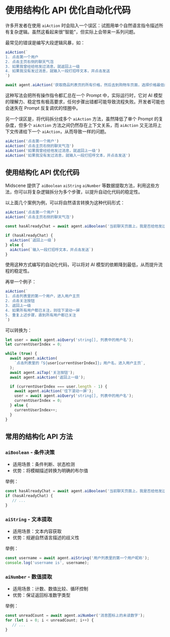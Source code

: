 # 使用结构化 API 优化自动化代码

许多开发者在使用 `aiAction` 时会陷入一个误区：试图用单个自然语言指令描述所有复杂逻辑。虽然这看起来很"智能"，但实际上会带来一系列问题。

最常见的错误是编写大段逻辑风暴，如：

```javascript
aiAction(`
1. 点击第一个用户
2. 点击主页右侧的聊天气泡
3. 如果我曾经给他发过消息，就返回上一级
4. 如果我没有发过消息，就输入一段打招呼文本，并点击发送
`)
```

```javascript
await agent.aiAction('获取商品列表页的所有价格，然后去到购物车页面，选择价格最低的那个商品')
```

这种写法会把所有操作指令都汇总在一个 Prompt 中，实际运行时，它对 AI 模型的理解力、稳定性有极高要求，任何步骤出错都可能导致流程失败。开发者可能也会迷失在 Prompt 反复调优的怪圈中。

另一个误区是，将代码拆分成多个 `aiAction` 方法，虽然降低了单个 Prompt 的复杂度，但多个 `aiAction` 方法之间仍然存在上下文关系，而 `aiAction` 又无法将上下文传递给下一个 `aiAction`，从而导致一样的问题。

```javascript
aiAction('点击第一个用户')
aiAction('点击主页右侧的聊天气泡')
aiAction('如果我曾经给他发过消息，就返回上一级')
aiAction('如果我没有发过消息，就输入一段打招呼文本，并点击发送')
```

## 使用结构化 API 优化代码

Midscene 提供了 `aiBoolean` `aiString` `aiNumber` 等数据提取方法，利用这些方法，你可以将复杂逻辑拆分为多个步骤，以提升自动化代码的稳定性。

以上面几个案例为例，可以将自然语言转换为这种代码形式：

```javascript
aiAction('点击第一个用户')
aiAction('点击主页右侧的聊天气泡')

const hasAlreadyChat = await agent.aiBoolean('当前聊天页面上，我是否给他发过消息');

if (hasAlreadyChat) {
  aiAction(`返回上一级`)
} else {
  aiAction(`输入一段打招呼文本，并点击发送`)
}
```

使用这种方式编写的自动化代码，可以将对 AI 模型的依赖降到最低，从而提升流程的稳定性。

再举一个例子：

```javascript
aiAction(`
1. 点击列表里的第一个用户，进入用户主页
2. 点击关注按钮
3. 返回上一级
4. 如果所有用户都已关注，则往下滚动一屏
5. 重复上述步骤，直到所有用户都已关注
`)
```

可以转换为：

```javascript
let user = await agent.aiQuery('string[], 列表中的用户名');
let currentUserIndex = 0;

while (true) {
  await agent.aiAction(
    `点击列表里的「${user[currentUserIndex]}」用户名，进入用户主页`,
  );
  await agent.aiTap('关注按钮');
  await agent.aiAction('返回上一级');

  if (currentUserIndex === user.length - 1) {
    await agent.aiAction('往下滚动一屏');
    user = await agent.aiQuery('string[], 列表中的用户名');
    currentUserIndex = 0;
  } else {
    currentUserIndex++;
  }
}
```

## 常用的结构化 API 方法

### `aiBoolean` - 条件决策

* 适用场景：条件判断、状态检测
* 优势：将模糊描述转换为明确的布尔值

举例：
```javascript
const hasAlreadyChat = await agent.aiBoolean('当前聊天页面上，我是否给他发过消息');
if (hasAlreadyChat) {
   // ...
}
```

### `aiString` - 文本提取 

* 适用场景：文本内容获取
* 优势：规避自然语言描述的歧义性

举例：
```javascript
const username = await agent.aiString('用户列表里的第一个用户昵称');
console.log('username is', username);
```

### `aiNumber` - 数值提取

* 适用场景：计数、数值比较、循环控制
* 优势：保证返回标准数字类型

举例：
```javascript
const unreadCount = await agent.aiNumber('消息图标上的未读数字');
for (let i = 0; i < unreadCount; i++) {
   // ...
}
``` 
